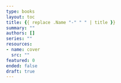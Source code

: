 ```yaml
---
type: books
layout: toc
title: {{ replace .Name "-" " " | title }}
summary: ""
authors: []
series: ""
resources:
- name: cover
  src: ""
featured: 0
ended: false
draft: true
---
```

